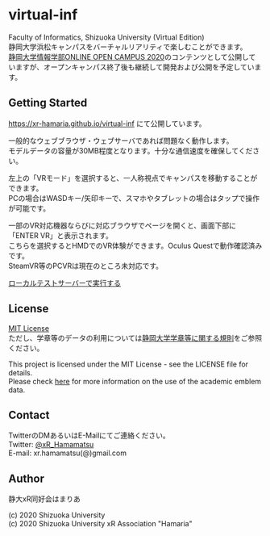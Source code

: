 # virtual-inf
Faculty of Informatics, Shizuoka University (Virtual Edition)  
静岡大学浜松キャンパスをバーチャルリアリティで楽しむことができます。  
[静岡大学情報学部ONLINE OPEN CAMPUS 2020](https://www.inf.shizuoka.ac.jp/opencampus2020/index.html)のコンテンツとして公開していますが、オープンキャンパス終了後も継続して開発および公開を予定しています。

## Getting Started

https://xr-hamaria.github.io/virtual-inf にて公開しています。

一般的なウェブブラウザ・ウェブサーバであれば問題なく動作します。  
モデルデータの容量が30MB程度となります。十分な通信速度を確保してください。

左上の「VRモード」を選択すると、一人称視点でキャンパスを移動することができます。  
PCの場合はWASDキー/矢印キーで、スマホやタブレットの場合はタップで操作が可能です。

一部のVR対応機器ならびに対応ブラウザでページを開くと、画面下部に「ENTER VR」と表示されます。  
こちらを選択するとHMDでのVR体験ができます。Oculus Questで動作確認済みです。  
SteamVR等のPCVRは現在のところ未対応です。

[ローカルテストサーバーで実行する](https://github.com/xr-hamaria/virtual-inf/wiki/ローカルテストサーバーで実行する)

## License

[MIT License](https://github.com/xr-hamaria/virtual-inf/blob/master/LICENSE)  
ただし、学章等のデータの利用については[静岡大学学章等に関する規則](http://reiki.adb.shizuoka.ac.jp/act/frame/frame110000075.htm)をご参照ください。

This project is licensed under the MIT License - see the LICENSE file for details.  
Please check [here](http://reiki.adb.shizuoka.ac.jp/act/frame/frame110000075.htm) for more information on the use of the academic emblem data.

## Contact

TwitterのDMあるいはE-Mailにてご連絡ください。  
Twitter: [@xR_Hamamatsu](https://twitter.com/xR_Hamamatsu)  
E-mail: xr.hamamatsu(@)gmail.com

## Author

静大xR同好会はまりあ

(c) 2020 Shizuoka University  
(c) 2020 Shizuoka University xR Association "Hamaria"
